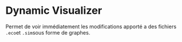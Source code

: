 # Dynamic Visualizer


Permet de voir immédiatement les modifications apporté a des fichiers ```.eco```et ```.sim```sous forme de graphes. 